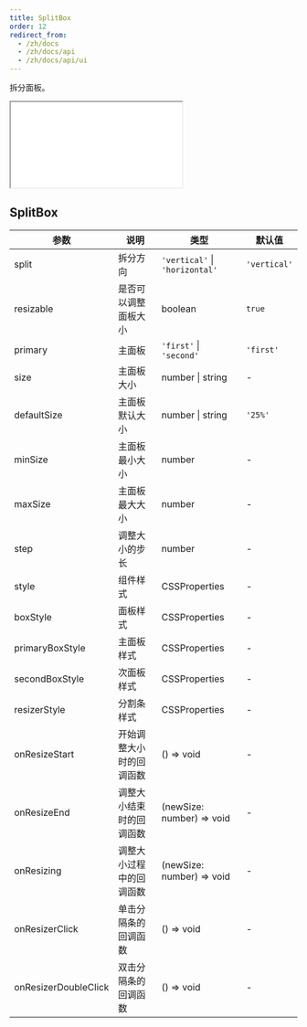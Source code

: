 ```yaml
---
title: SplitBox
order: 12
redirect_from:
  - /zh/docs
  - /zh/docs/api
  - /zh/docs/api/ui
---
```


拆分面板。

<iframe src="/demos/api/ui/splitbox/basic"></iframe>

## SplitBox

| 参数                 | 说明                     | 类型                           | 默认值       |
|----------------------|------------------------|--------------------------------|--------------|
| split                | 拆分方向                 | `'vertical'` \| `'horizontal'` | `'vertical'` |
| resizable            | 是否可以调整面板大小     | boolean                        | `true`       |
| primary              | 主面板                   | `'first'` \| `'second'`        | `'first'`    |
| size                 | 主面板大小               | number \| string               | -            |
| defaultSize          | 主面板默认大小           | number \| string               | `'25%'`      |
| minSize              | 主面板最小大小           | number                         | -            |
| maxSize              | 主面板最大大小           | number                         | -            |
| step                 | 调整大小的步长           | number                         | -            |
| style                | 组件样式                 | CSSProperties                  | -            |
| boxStyle             | 面板样式                 | CSSProperties                  | -            |
| primaryBoxStyle      | 主面板样式               | CSSProperties                  | -            |
| secondBoxStyle       | 次面板样式               | CSSProperties                  | -            |
| resizerStyle         | 分割条样式               | CSSProperties                  | -            |
| onResizeStart        | 开始调整大小时的回调函数 | () => void                     | -            |
| onResizeEnd          | 调整大小结束时的回调函数 | (newSize: number) => void      | -            |
| onResizing           | 调整大小过程中的回调函数 | (newSize: number) => void      | -            |
| onResizerClick       | 单击分隔条的回调函数     | () => void                     | -            |
| onResizerDoubleClick | 双击分隔条的回调函数     | () => void                     | -            |
